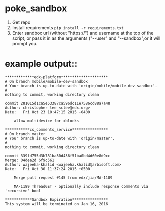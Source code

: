 # poke_sandbox
1. Get repo
2. Install requirements `pip install -r requirements.txt`
3. Enter sandbox url (without "https://") and username at the top of the script, or pass it in as the arguments ("--user" and "--sandbox",or it will prompt you.

# example output::
    *************edx-platform*********************
    # On branch mobile/mobile-dev-sandbox
    # Your branch is up-to-date with 'origin/mobile/mobile-dev-sandbox'.
    #
    nothing to commit, working directory clean
    
    commit 281015d1ca5e53387ca596dc11e7586cd88a7a48
    Author: christopher lee <clee@edx.org>
    Date:   Fri Oct 23 10:47:15 2015 -0400
    
        allow multidevice for xblocks
    
    ***********cs_comments_service****************
    # On branch master
    # Your branch is up-to-date with 'origin/master'.
    #
    nothing to commit, working directory clean
    
    commit 339fd755d3b781ba30d436f51ba0bd4d60e8d9cc
    Merge: 04dea2d 6f9c561
    Author: wajeeha-khalid <wajeeha.khalid@arbisoft.com>
    Date:   Fri Oct 30 11:37:24 2015 +0500
    
        Merge pull request #145 from edx/jia/MA-1189
        
        MA-1189 ThreadGET - optionally include response comments via 'recursive' bool
    
    ************Sandbox Expiration****************
    This system will be terminated on Jan 16, 2016
    
